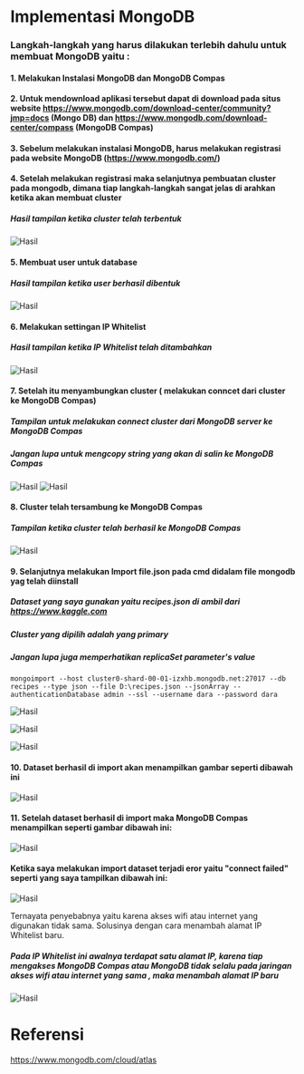 # Implementasi MongoDB
### Langkah-langkah yang harus dilakukan terlebih dahulu untuk membuat MongoDB yaitu : 
#### 1. Melakukan Instalasi MongoDB dan MongoDB Compas
#### 2. Untuk mendownload aplikasi tersebut dapat di download pada situs website https://www.mongodb.com/download-center/community?jmp=docs (Mongo DB) dan https://www.mongodb.com/download-center/compass (MongoDB Compas)
#### 3. Sebelum melakukan instalasi MongoDB, harus melakukan registrasi pada website MongoDB (https://www.mongodb.com/)
#### 4. Setelah melakukan registrasi maka selanjutnya pembuatan cluster pada mongodb, dimana tiap langkah-langkah sangat jelas di arahkan ketika akan membuat cluster
   ##### Hasil tampilan ketika cluster telah terbentuk 
![Hasil](gambar/cluster1.png)  

#### 5. Membuat user untuk database 
   #####  Hasil tampilan ketika user berhasil dibentuk
![Hasil](gambar/cluster2.png) 

#### 6. Melakukan settingan IP Whitelist
   ##### Hasil tampilan ketika IP Whitelist telah ditambahkan
![Hasil](gambar/cluster3.png)    

#### 7. Setelah itu menyambungkan cluster ( melakukan conncet dari cluster ke MongoDB Compas)
  ##### Tampilan untuk melakukan connect cluster dari MongoDB server ke MongoDB Compas
  ##### Jangan lupa untuk mengcopy string yang akan di salin ke MongoDB Compas
 ![Hasil](gambar/cluster4.png)            ![Hasil](gambar/cluster5.png)    

#### 8. Cluster telah tersambung ke MongoDB Compas
 ##### Tampilan ketika cluster telah berhasil ke MongoDB Compas
 ![Hasil](gambar/cluster6.png)

#### 9. Selanjutnya melakukan Import file.json pada cmd didalam file mongodb yag telah diinstall
   ##### Dataset yang saya gunakan yaitu recipes.json di ambil dari https://www.kaggle.com
   ##### Cluster yang dipilih adalah yang primary
   ##### Jangan lupa juga memperhatikan replicaSet parameter's value
`````
mongoimport --host cluster0-shard-00-01-izxhb.mongodb.net:27017 --db recipes --type json --file D:\recipes.json --jsonArray --authenticationDatabase admin --ssl --username dara --password dara
   `````
 
 ![Hasil](gambar/clusterprimary.png)
 
 ![Hasil](gambar/copyimport.png)
 
 ![Hasil](gambar/mongoimport.png) 
 
 
#### 10. Dataset berhasil di import akan menampilkan gambar seperti dibawah ini
 ![Hasil](gambar/berhasilimport.png) 
 
#### 11. Setelah dataset berhasil di import maka MongoDB Compas menampilkan seperti gambar dibawah ini:
 ![Hasil](gambar/tampilanimport.png) 
 
#### Ketika saya melakukan import dataset terjadi eror yaitu "connect failed" seperti yang saya tampilkan dibawah ini:
 ![Hasil](gambar/connectionfailed.png) 
 
Ternayata penyebabnya yaitu karena akses wifi atau internet yang digunakan tidak sama. 
Solusinya dengan cara menambah alamat IP Whitelist baru.
##### Pada IP Whitelist ini awalnya terdapat satu alamat IP, karena tiap mengakses MongoDB Compas atau MongoDB tidak selalu pada jaringan akses wifi atau internet yang sama , maka menambah alamat IP baru
![Hasil](gambar/whitelist.png) 

# Referensi
  https://www.mongodb.com/cloud/atlas
